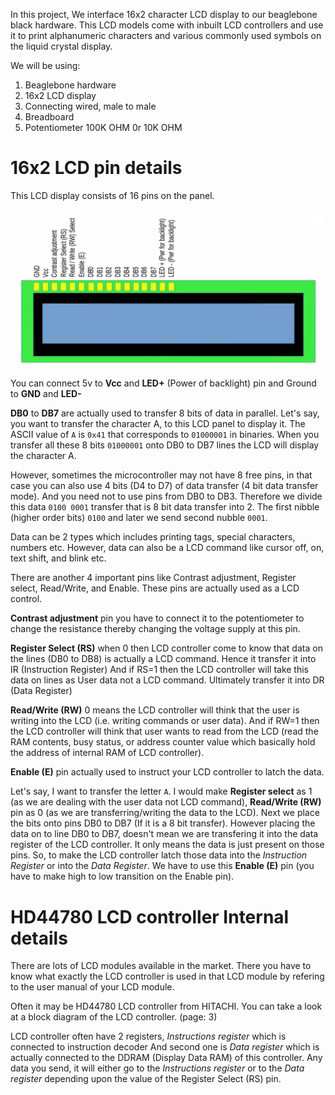 In this project, We interface 16x2 character LCD display to our beaglebone black hardware. This LCD models come with inbuilt LCD controllers and use it to print alphanumeric characters and various commonly used symbols on the liquid crystal display.    
     
We will be using:     

1. Beaglebone hardware    
2. 16x2 LCD display    
3. Connecting wired, male to male    
4. Breadboard    
5. Potentiometer 100K OHM 0r 10K OHM          
     

# 16x2 LCD pin details    

This LCD display consists of 16 pins on the panel.      
     
<img src="../images/character_lcd_16x2.png" alt="Character LCD 16x2">      

You can connect 5v to **Vcc** and **LED+** (Power of backlight) pin and Ground to **GND** and **LED-**

**DB0** to **DB7** are actually used to transfer 8 bits of data in parallel. Let's say, you want to transfer the character A, to this LCD panel to display it. The ASCII value of `A` is `0x41` that corresponds to `01000001` in binaries. When you transfer all these 8 bits `01000001` onto DB0 to DB7 lines the LCD will display the character A.      
      
However, sometimes the microcontroller may not have 8 free pins, in that case you can also use 4 bits (D4 to D7) of data transfer (4 bit data transfer mode). And you need not to use pins from DB0 to DB3. Therefore we divide this data `0100 0001` transfer that is 8 bit data transfer into 2. The first nibble (higher order bits) `0100` and later we send second nubble `0001`.     
    
Data can be 2 types which includes printing tags, special characters, numbers etc. However, data can also be a LCD command like cursor off, on, text shift, and blink etc.     
      
There are another 4 important pins like Contrast adjustment, Register select, Read/Write, and Enable. These pins are actually used as a LCD control.

**Contrast adjustment** pin you have to connect it to the potentiometer to change the resistance thereby changing the voltage supply at this pin.       
      
**Register Select (RS)** when 0 then LCD controller come to know that data on the lines (DB0 to DB8) is actually a LCD command. Hence it transfer it into IR (Instruction Register) And if RS=1 then the LCD controller will take this data on lines as User data not a LCD command. Ultimately transfer it into DR (Data Register)       
      
**Read/Write (RW)** 0 means the LCD controller will think that the user is writing into the LCD (i.e. writing commands or user data). And if RW=1 then the LCD controller will think that user wants to read from the LCD (read the RAM contents, busy status, or address counter value which basically hold the address of internal RAM of LCD controller).      
       
**Enable (E)** pin actually used to instruct your LCD controller to latch the data.      
      
Let's say, I want to transfer the letter `A`. I would make **Register select** as 1 (as we are dealing with the user data not LCD command), **Read/Write (RW)** pin as 0 (as we are transferring/writing the data to the LCD). Next we place the bits onto pins DB0 to DB7 (If it is a 8 bit transfer). However placing the data on to line DB0 to DB7, doesn't mean we are transfering it into the data register of the LCD controller. It only means the data is just present on those pins. So, to make the LCD controller latch those data into the _Instruction Register_ or into the _Data Register_. We have to use this **Enable (E)** pin (you have to make high to low transition on the Enable pin).         

# HD44780 LCD controller Internal details            
     
There are lots of LCD modules available in the market. There you have to know what exactly the LCD controller is used in that LCD module by refering to the user manual of your LCD module.

Often it may be HD44780 LCD controller from HITACHI. You can take a look at a block diagram of the LCD controller. (page: 3)      
      
LCD controller often have 2 registers, _Instructions register_ which is connected to instruction decoder And second one is _Data register_ which is actually connected to the DDRAM (Display Data RAM) of this controller. Any data you send, it will either go to the _Instructions register_ or to the _Data register_ depending upon the value of the Register Select (RS) pin.



   



